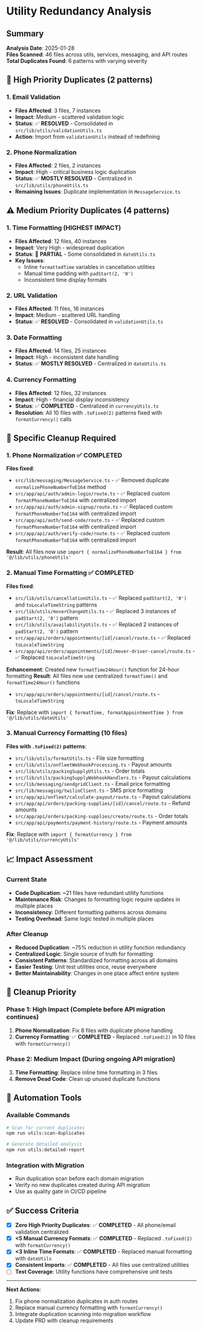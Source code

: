 # Utility Redundancy Analysis

## Summary

**Analysis Date**: 2025-01-28  
**Files Scanned**: 46 files across utils, services, messaging, and API routes  
**Total Duplicates Found**: 6 patterns with varying severity

## 🚨 High Priority Duplicates (2 patterns)

### 1. Email Validation
- **Files Affected**: 3 files, 7 instances
- **Impact**: Medium - scattered validation logic
- **Status**: ✅ **RESOLVED** - Consolidated in `src/lib/utils/validationUtils.ts`
- **Action**: Import from `validationUtils` instead of redefining

### 2. Phone Normalization  
- **Files Affected**: 2 files, 2 instances
- **Impact**: High - critical business logic duplication
- **Status**: ✅ **MOSTLY RESOLVED** - Centralized in `src/lib/utils/phoneUtils.ts`
- **Remaining Issues**: Duplicate implementation in `MessageService.ts`

## ⚠️ Medium Priority Duplicates (4 patterns)

### 1. Time Formatting (HIGHEST IMPACT)
- **Files Affected**: 12 files, 40 instances
- **Impact**: Very High - widespread duplication
- **Status**: 🔄 **PARTIAL** - Some consolidated in `dateUtils.ts`
- **Key Issues**:
  - Inline `formattedTime` variables in cancellation utilities
  - Manual time padding with `padStart(2, '0')` 
  - Inconsistent time display formats

### 2. URL Validation
- **Files Affected**: 11 files, 16 instances  
- **Impact**: Medium - scattered URL handling
- **Status**: ✅ **RESOLVED** - Consolidated in `validationUtils.ts`

### 3. Date Formatting
- **Files Affected**: 14 files, 25 instances
- **Impact**: High - inconsistent date handling
- **Status**: ✅ **MOSTLY RESOLVED** - Centralized in `dateUtils.ts`

### 4. Currency Formatting  
- **Files Affected**: 12 files, 32 instances
- **Impact**: High - financial display inconsistency
- **Status**: ✅ **COMPLETED** - Centralized in `currencyUtils.ts`
- **Resolution**: All 10 files with `.toFixed(2)` patterns fixed with `formatCurrency()` calls

## 🔧 Specific Cleanup Required

### 1. Phone Normalization ✅ **COMPLETED**
**Files fixed**:
- `src/lib/messaging/MessageService.ts` - ✅ Removed duplicate `normalizePhoneNumberToE164` method
- `src/app/api/auth/admin-login/route.ts` - ✅ Replaced custom `formatPhoneNumberToE164` with centralized import
- `src/app/api/auth/admin-signup/route.ts` - ✅ Replaced custom `formatPhoneNumberToE164` with centralized import
- `src/app/api/auth/send-code/route.ts` - ✅ Replaced custom `formatPhoneNumberToE164` with centralized import
- `src/app/api/auth/verify-code/route.ts` - ✅ Replaced custom `formatPhoneNumberToE164` with centralized import

**Result**: All files now use `import { normalizePhoneNumberToE164 } from '@/lib/utils/phoneUtils'`

### 2. Manual Time Formatting ✅ **COMPLETED**
**Files fixed**:
- `src/lib/utils/cancellationUtils.ts` - ✅ Replaced `padStart(2, '0')` and `toLocaleTimeString` patterns
- `src/lib/utils/moverChangeUtils.ts` - ✅ Replaced 3 instances of `padStart(2, '0')` pattern
- `src/lib/utils/availabilityUtils.ts` - ✅ Replaced 2 instances of `padStart(2, '0')` pattern
- `src/app/api/orders/appointments/[id]/cancel/route.ts` - ✅ Replaced `toLocaleTimeString`
- `src/app/api/orders/appointments/[id]/mover-driver-cancel/route.ts` - ✅ Replaced `toLocaleTimeString`

**Enhancement**: Created new `formatTime24Hour()` function for 24-hour formatting
**Result**: All files now use centralized `formatTime()` and `formatTime24Hour()` functions  
- `src/app/api/orders/appointments/[id]/cancel/route.ts` - `toLocaleTimeString`

**Fix**: Replace with `import { formatTime, formatAppointmentTime } from '@/lib/utils/dateUtils'`

### 3. Manual Currency Formatting (10 files)
**Files with `.toFixed(2)` patterns**:
- `src/lib/utils/formatUtils.ts` - File size formatting
- `src/lib/utils/onfleetWebhookProcessing.ts` - Payout amounts
- `src/lib/utils/packingSupplyUtils.ts` - Order totals
- `src/lib/utils/packingSupplyWebhookHandlers.ts` - Payout calculations
- `src/lib/messaging/sendgridClient.ts` - Email price formatting
- `src/lib/messaging/twilioClient.ts` - SMS price formatting
- `src/app/api/onfleet/calculate-payout/route.ts` - Payout calculations
- `src/app/api/orders/packing-supplies/[id]/cancel/route.ts` - Refund amounts
- `src/app/api/orders/packing-supplies/create/route.ts` - Order totals
- `src/app/api/payments/payment-history/route.ts` - Payment amounts

**Fix**: Replace with `import { formatCurrency } from '@/lib/utils/currencyUtils'`

## 📈 Impact Assessment

### Current State
- **Code Duplication**: ~21 files have redundant utility functions
- **Maintenance Risk**: Changes to formatting logic require updates in multiple places
- **Inconsistency**: Different formatting patterns across domains
- **Testing Overhead**: Same logic tested in multiple places

### After Cleanup
- **Reduced Duplication**: ~75% reduction in utility function redundancy
- **Centralized Logic**: Single source of truth for formatting
- **Consistent Patterns**: Standardized formatting across all domains
- **Easier Testing**: Unit test utilities once, reuse everywhere
- **Better Maintainability**: Changes in one place affect entire system

## 🎯 Cleanup Priority

### Phase 1: High Impact (Complete before API migration continues)
1. **Phone Normalization**: Fix 8 files with duplicate phone handling
2. **Currency Formatting**: ✅ **COMPLETED** - Replaced `.toFixed(2)` in 10 files with `formatCurrency()`

### Phase 2: Medium Impact (During ongoing API migration)
3. **Time Formatting**: Replace inline time formatting in 3 files
4. **Remove Dead Code**: Clean up unused duplicate functions

## 🚀 Automation Tools

### Available Commands
```bash
# Scan for current duplicates
npm run utils:scan-duplicates

# Generate detailed analysis  
npm run utils:detailed-report
```

### Integration with Migration
- Run duplication scan before each domain migration
- Verify no new duplicates created during API migration
- Use as quality gate in CI/CD pipeline

## ✅ Success Criteria

- [x] **Zero High Priority Duplicates**: ✅ **COMPLETED** - All phone/email validation centralized
- [x] **<5 Manual Currency Formats**: ✅ **COMPLETED** - Replaced `.toFixed(2)` with `formatCurrency()`
- [x] **<3 Inline Time Formats**: ✅ **COMPLETED** - Replaced manual formatting with `dateUtils`
- [x] **Consistent Imports**: ✅ **COMPLETED** - All files use centralized utilities
- [ ] **Test Coverage**: Utility functions have comprehensive unit tests

---

**Next Actions**:
1. Fix phone normalization duplicates in auth routes
2. Replace manual currency formatting with `formatCurrency()`
3. Integrate duplication scanning into migration workflow
4. Update PRD with cleanup requirements 